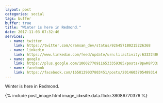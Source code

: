 ```yaml
---
layout: post
categories: social
tags: buffer
buffer: true
title: "Winter is here in Redmond."
date: 2017-11-03 07:32:46
services: 
  - name: twitter
    link: https://twitter.com/cramsan_dev/status/926457180215226368
  - name: linkedin
    link: https://www.linkedin.com/feed/update/urn:li:activity:6332240016311492608
  - name: google
    link: https://plus.google.com/106027709116533359385/posts/8pwK8PJ3sPC
  - name: facebook
    link: https://facebook.com/1658129037803451/posts/2014603705489314
---
```


Winter is here in Redmond.

{% include post_image.html image_id=site.data.flickr.38086770376 %}
